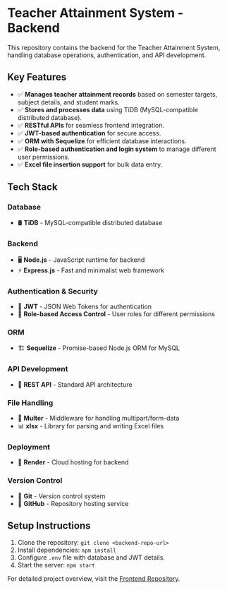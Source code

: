 # Teacher Attainment System - Backend

This repository contains the backend for the Teacher Attainment System, handling database operations, authentication, and API development.

## Key Features
- ✅ **Manages teacher attainment records** based on semester targets, subject details, and student marks.
- ✅ **Stores and processes data** using TiDB (MySQL-compatible distributed database).
- ✅ **RESTful APIs** for seamless frontend integration.
- ✅ **JWT-based authentication** for secure access.
- ✅ **ORM with Sequelize** for efficient database interactions.
- ✅ **Role-based authentication and login system** to manage different user permissions.
- ✅ **Excel file insertion support** for bulk data entry.

## Tech Stack

### Database
- 🛢️ **TiDB** - MySQL-compatible distributed database

### Backend
- 🖥️ **Node.js** - JavaScript runtime for backend
- ⚡ **Express.js** - Fast and minimalist web framework

### Authentication & Security
- 🔐 **JWT** - JSON Web Tokens for authentication
- 👥 **Role-based Access Control** - User roles for different permissions

### ORM
- 🏗️ **Sequelize** - Promise-based Node.js ORM for MySQL

### API Development
- 📡 **REST API** - Standard API architecture

### File Handling
- 📂 **Multer** - Middleware for handling multipart/form-data
- 📊 **xlsx** - Library for parsing and writing Excel files

### Deployment
- 🚀 **Render** - Cloud hosting for backend

### Version Control
- 🐙 **Git** - Version control system
- 🌿 **GitHub** - Repository hosting service

## Setup Instructions
1. Clone the repository: `git clone <backend-repo-url>`
2. Install dependencies: `npm install`
3. Configure `.env` file with database and JWT details.
4. Start the server: `npm start`

For detailed project overview, visit the [Frontend Repository](https://github.com/Pranav09-08/teacher-attainment-system-frontend).

